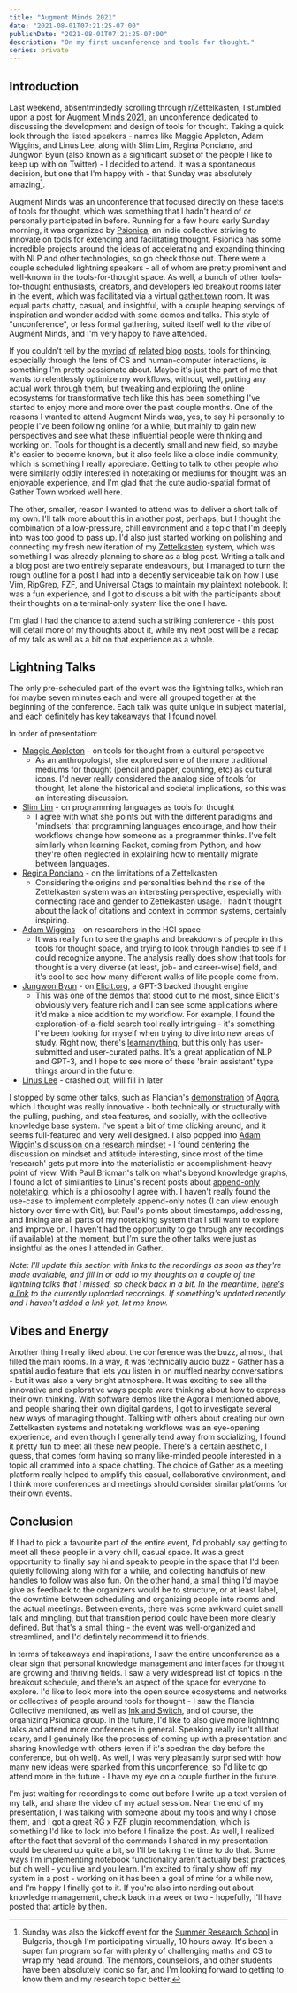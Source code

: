 ```yaml
---
title: "Augment Minds 2021"
date: "2021-08-01T07:21:25-07:00"
publishDate: "2021-08-01T07:21:25-07:00"
description: "On my first unconference and tools for thought."
series: private
---
```


## Introduction

Last weekend, absentmindedly scrolling through r/Zettelkasten, I stumbled upon a post for [Augment Minds 2021](https://opencollective.com/psionica/events/augment-minds-7d13842a), an unconference dedicated to discussing the development and design of tools for thought. Taking a quick look through the listed speakers - names like Maggie Appleton, Adam Wiggins, and Linus Lee, along with Slim Lim, Regina Ponciano, and Jungwon Byun (also known as a significant subset of the people I like to keep up with on Twitter) - I decided to attend. It was a spontaneous decision, but one that I'm happy with - that Sunday was absolutely amazing[^1].

Augment Minds was an unconference that focused directly on these facets of tools for thought, which was something that I hadn't heard of or personally participated in before. Running for a few hours early Sunday morning, it was organized by [Psionica](https://psionica.org/), an indie collective striving to innovate on tools for extending and facilitating thought. Psionica has some incredible projects around the ideas of accelerating and expanding thinking with NLP and other technologies, so go check those out. There were a couple scheduled lightning speakers - all of whom are pretty prominent and well-known in the tools-for-thought space. As well, a bunch of other tools-for-thought enthusiasts, creators, and developers led breakout rooms later in the event, which was facilitated via a virtual [gather.town](http://gather.town/) room. It was equal parts chatty, casual, and insightful, with a couple heaping servings of inspiration and wonder added with some demos and talks. This style of "unconference", or less formal gathering, suited itself well to the vibe of Augment Minds, and I'm very happy to have attended.

If you couldn't tell by the [myriad](https://kewbi.sh/blog/posts/201206/) [of](https://kewbi.sh/blog/posts/201220/) [related](https://kewbi.sh/blog/posts/210425/) [blog](https://kewbi.sh/blog/posts/210516/) [posts](https://kewbi.sh/blog/posts/210124/), tools for thinking, especially through the lens of CS and human-computer interactions, is something I'm pretty passionate about. Maybe it's just the part of me that wants to relentlessly optimize my workflows, without, well, putting any actual work through them, but tweaking and exploring the online ecosystems for transformative tech like this has been something I've started to enjoy more and more over the past couple months. One of the reasons I wanted to attend Augment Minds was, yes, to say hi personally to people I've been following online for a while, but mainly to gain new perspectives and see what these influential people were thinking and working on. Tools for thought is a decently small and new field, so maybe it's easier to become known, but it also feels like a close indie community, which is something I really appreciate. Getting to talk to other people who were similarly oddly interested in notetaking or mediums for thought was an enjoyable experience, and I'm glad that the cute audio-spatial format of Gather Town worked well here.

The other, smaller, reason I wanted to attend was to deliver a short talk of my own. I'll talk more about this in another post, perhaps, but I thought the combination of a low-pressure, chill environment and a topic that I'm deeply into was too good to pass up. I'd also just started working on polishing and connecting my fresh new iteration of my [Zettelkasten](https://kewbi.sh/blog/posts/200607/) system, which was something I was already planning to share as a blog post. Writing a talk and a blog post are two entirely separate endeavours, but I managed to turn the rough outline for a post I had into a decently serviceable talk on how I use Vim, RipGrep, FZF, and Universal Ctags to maintain my plaintext notebook. It was a fun experience, and I got to discuss a bit with the participants about their thoughts on a terminal-only system like the one I have.

I'm glad I had the chance to attend such a striking conference - this post will detail more of my thoughts about it, while my next post will be a recap of my talk as well as a bit on that experience as a whole.

## Lightning Talks

The only pre-scheduled part of the event was the lightning talks, which ran for maybe seven minutes each and were all grouped together at the beginning of the conference. Each talk was quite unique in subject material, and each definitely has key takeaways that I found novel.

In order of presentation:

- [Maggie Appleton](https://maggieappleton.com/) - on tools for thought from a cultural perspective
  - As an anthropologist, she explored some of the more traditional mediums for thought (pencil and paper, counting, etc) as cultural icons. I'd never really considered the analog side of tools for thought, let alone the historical and societal implications, so this was an interesting discussion.
- [Slim Lim](http://slim.computer/) - on programming languages as tools for thought
  - I agree with what she points out with the different paradigms and 'mindsets' that programming languages encourage, and how their workflows change how someone as a programmer thinks. I've felt similarly when learning Racket, coming from Python, and how they're often neglected in explaining how to mentally migrate between languages.
- [Regina Ponciano](https://martinezponciano.es/) - on the limitations of a Zettelkasten
  - Considering the origins and personalities behind the rise of the Zettelkasten system was an interesting perspective, especially with connecting race and gender to Zettelkasten usage. I hadn't thought about the lack of citations and context in common systems, certainly inspiring.
- [Adam Wiggins](https://adamwiggins.com/) - on researchers in the HCI space
  - It was really fun to see the graphs and breakdowns of people in this tools for thought space, and trying to look through handles to see if I could recognize anyone. The analysis really does show that tools for thought is a very diverse (at least, job- and career-wise) field, and it's cool to see how many different walks of life people come from.
- [Jungwon Byun](https://twitter.com/jungofthewon) - on [Elicit.org](https://elicit.org), a GPT-3 backed thought engine
  - This was one of the demos that stood out to me most, since Elicit's obviously very feature rich and I can see some applications where it'd make a nice addition to my workflow. For example, I found the exploration-of-a-field search tool really intriguing - it's something I've been looking for myself when trying to dive into new areas of study. Right now, there's [learnanything](https://learn-anything.xyz), but this only has user-submitted and user-curated paths. It's a great application of NLP and GPT-3, and I hope to see more of these 'brain assistant' type things around in the future.
- [Linus Lee](https://thesephist.com) - crashed out, will fill in later

I stopped by some other talks, such as Flancian's [demonstration](https://www.youtube.com/watch?v=zPPdFvMJDgQ) of [Agora](https://anagora.org), which I thought was really innovative - both technically or structurally with the pulling, pushing, and stoa features, and socially, with the collective knowledge base system. I've spent a bit of time clicking around, and it seems full-featured and very well designed. I also popped into [Adam Wiggin's discussion on a research mindset](https://www.youtube.com/watch?v=xP93UiFQU7k) - I found centering the discussion on mindset and attitude interesting, since most of the time 'research' gets put more into the materialistic or accomplishment-heavy point of view. With Paul Bricman's talk on what's beyond knowledge graphs, I found a lot of similarities to Linus's recent posts about [append-only notetaking](https://thesephist.com/posts/inc/), which is a philosophy I agree with. I haven't really found the use-case to implement completely append-only notes (I can view enough history over time with Git), but Paul's points about timestamps, addressing, and linking are all parts of my notetaking system that I still want to explore and improve on. I haven't had the opportunity to go through any recordings (if available) at the moment, but I'm sure the other talks were just as insightful as the ones I attended in Gather.

_Note: I'll update this section with links to the recordings as soon as they're made available, and fill in or add to my thoughts on a couple of the lightning talks that I missed, so check back in a bit. In the meantime, [here's a link](https://www.youtube.com/watch?v=zPPdFvMJDgQ&list=PLNl3dTYSs4b7hWt1AT7O5p_MuU3tFtWjb) to the currently uploaded recordings. If something's updated recently and I haven't added a link yet, let me know._

## Vibes and Energy

Another thing I really liked about the conference was the buzz, almost, that filled the main rooms. In a way, it was technically audio buzz - Gather has a spatial audio feature that lets you listen in on muffled nearby conversations - but it was also a very bright atmosphere. It was exciting to see all the innovative and explorative ways people were thinking about how to express their own thinking. With software demos like the Agora I mentioned above, and people sharing their own digital gardens, I got to investigate several new ways of managing thought. Talking with others about creating our own Zettelkasten systems and notetaking workflows was an eye-opening experience, and even though I generally tend away from socializing, I found it pretty fun to meet all these new people. There's a certain aesthetic, I guess, that comes form having so many like-minded people interested in a topic all crammed into a space chatting. The choice of Gather as a meeting platform really helped to amplify this casual, collaborative environment, and I think more conferences and meetings should consider similar platforms for their own events.

## Conclusion

If I had to pick a favourite part of the entire event, I'd probably say getting to meet all these people in a very chill, casual space. It was a great opportunity to finally say hi and speak to people in the space that I'd been quietly following along with for a while, and collecting handfuls of new handles to follow was also fun. On the other hand, a small thing I'd maybe give as feedback to the organizers would be to structure, or at least label, the downtime between scheduling and organizing people into rooms and the actual meetings. Between events, there was some awkward quiet small talk and mingling, but that transition period could have been more clearly defined. But that's a small thing - the event was well-organized and streamlined, and I'd definitely recommend it to friends.

In terms of takeaways and inspirations, I saw the entire unconference as a clear sign that personal knowledge management and interfaces for thought are growing and thriving fields. I saw a very widespread list of topics in the breakout schedule, and there's an aspect of the space for everyone to explore. I'd like to look more into the open source ecosystems and networks or collectives of people around tools for thought - I saw the Flancia Collective mentioned, as well as [Ink and Switch](https://www.inkandswitch.com/), and of course, the organizing Psionica group. In the future, I'd like to also give more lightning talks and attend more conferences in general. Speaking really isn't all that scary, and I genuinely like the process of coming up with a presentation and sharing knowledge with others (even if it's spedran the day before the conference, but oh well). As well, I was very pleasantly surprised with how many new ideas were sparked from this unconference, so I'd like to go attend more in the future - I have my eye on a couple further in the future.

I'm just waiting for recordings to come out before I write up a text version of my talk, and share the video of my actual session. Near the end of my presentation, I was talking with someone about my tools and why I chose them, and I got a great RG x FZF plugin recommendation, which is something I'd like to look into before I finalize the post. As well, I realized after the fact that several of the commands I shared in my presentation could be cleaned up quite a bit, so I'll be taking the time to do that. Some ways I'm implementing notebook functionality aren't actually best practices, but oh well - you live and you learn. I'm excited to finally show off my system in a post - working on it has been a goal of mine for a while now, and I'm happy I finally got to it. If you're also into nerding out about knowledge management, check back in a week or two - hopefully, I'll have posted that article by then.

[^1]: Sunday was also the kickoff event for the [Summer Research School](http://www.math.bas.bg/srs/newsite/srs/) in Bulgaria, though I'm participating virtually, 10 hours away. It's been a super fun program so far with plenty of challenging maths and CS to wrap my head around. The mentors, counsellors, and other students have been absolutely iconic so far, and I'm looking forward to getting to know them and my research topic better.
